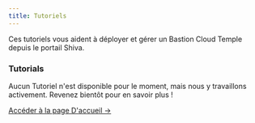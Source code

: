 ```yaml
---
title: Tutoriels
---
```


Ces tutoriels vous aident à déployer et gérer un Bastion Cloud Temple depuis le portail Shiva.

<div className="card">
  <h3>Tutorials</h3>
  <p>Aucun Tutoriel n'est disponible pour le moment, mais nous y travaillons activement. Revenez bientôt pour en savoir plus !</p>
  <a href="../" className="card-link">Accéder à la page D'accueil &rarr;</a>
</div>
